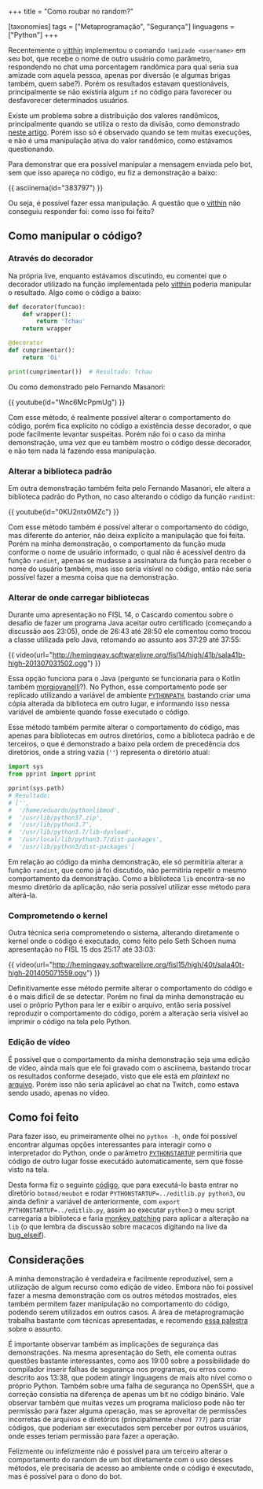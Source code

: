 +++
title = "Como roubar no random?"

[taxonomies]
tags = ["Metaprogramação", "Segurança"]
linguagens = ["Python"]
+++

Recentemente o [vitthin](https://www.twitch.tv/vitthin) implementou o comando `!amizade <username>` em seu bot, que recebe o nome de outro usuário como parâmetro, respondendo no chat uma porcentagem randômica para qual seria sua amizade com aquela pessoa, apenas por diversão (e algumas brigas também, quem sabe?). Porém os resultados estavam questionáveis, principalmente se não existiria algum `if` no código para favorecer ou desfavorecer determinados usuários.

Existe um problema sobre a distribuição dos valores randômicos, principalmente quando se utiliza o resto da divisão, como demonstrado [neste artigo](https://bitismyth.wordpress.com/2020/02/14/o-problema-da-solucao-ingenua-da-obtencao-de-valores-aleatorios/). Porém isso só é observado quando se tem muitas execuções, e não é uma manipulação ativa do valor randômico, como estávamos questionando.

Para demonstrar que era possível manipular a mensagem enviada pelo bot, sem que isso apareça no código, eu fiz a demonstração a baixo:

{{ asciinema(id="383797") }}

Ou seja, é possível fazer essa manipulação. A questão que o [vitthin](https://www.twitch.tv/vitthin) não conseguiu responder foi: como isso foi feito?

## Como manipular o código?

### Através do decorador

Na própria live, enquanto estávamos discutindo, eu comentei que o decorador utilizado na função implementada pelo [vitthin](https://www.twitch.tv/vitthin) poderia manipular o resultado. Algo como o código a baixo:

```python
def decorator(funcao):
    def wrapper():
        return 'Tchau'
    return wrapper

@decorator
def cumprimentar():
    return 'Oi'

print(cumprimentar())  # Resultado: Tchau
```

Ou como demonstrado pelo Fernando Masanori:

{{ youtube(id="Wnc6McPpmUg") }}

Com esse método, é realmente possível alterar o comportamento do código, porém fica explícito no código a existência desse decorador, o que pode facilmente levantar suspeitas. Porém não foi o caso da minha demonstração, uma vez que eu também mostro o código desse decorador, e não tem nada lá fazendo essa manipulação.

### Alterar a biblioteca padrão

Em outra demonstração também feita pelo Fernando Masanori, ele altera a biblioteca padrão do Python, no caso alterando o código da função `randint`:

{{ youtube(id="0KU2ntx0MZc") }}

Com esse método também é possível alterar o comportamento do código, mas diferente do anterior, não deixa explícito a manipulação que foi feita. Porém na minha demonstração, o comportamento da função muda conforme o nome de usuário informado, o qual não é acessível dentro da função `randint`, apenas se mudasse a assinatura da função para receber o nome do usuário também, mas isso seria visível no código, então não seria possível fazer a mesma coisa que na demonstração.

### Alterar de onde carregar bibliotecas

Durante uma apresentação no FISL 14, o Cascardo comentou sobre o desafio de fazer um programa Java aceitar outro certificado (começando a discussão aos 23:05), onde de 26:43 até 28:50 ele comentou como trocou a classe utilizada pelo Java, retomando ao assunto aos 37:29 até 37:55:

{{ video(url="http://hemingway.softwarelivre.org/fisl14/high/41b/sala41b-high-201307031502.ogg") }}

Essa opção funciona para o Java (pergunto se funcionaria para o Kotlin também [morgiovanelli](https://www.twitch.tv/morgiovanelli)?). No Python, esse comportamento pode ser replicado utilizando a variável de ambiente [`PYTHONPATH`](https://docs.python.org/3/using/cmdline.html?highlight=pythonpath#envvar-PYTHONPATH), bastando criar uma cópia alterada da biblioteca em outro lugar, e informando isso nessa variável de ambiente quando fosse executado o código.

Esse método também permite alterar o comportamento do código, mas apenas para bibliotecas em outros diretórios, como a biblioteca padrão e de terceiros, o que é demonstrado a baixo pela ordem de precedência dos diretórios, onde a string vazia (`''`) representa o diretório atual:

```python
import sys
from pprint import pprint

pprint(sys.path)
# Resultado:
# ['',
#  '/home/eduardo/pythonlibmod',
#  '/usr/lib/python37.zip',
#  '/usr/lib/python3.7',
#  '/usr/lib/python3.7/lib-dynload',
#  '/usr/local/lib/python3.7/dist-packages',
#  '/usr/lib/python3/dist-packages']
```

Em relação ao código da minha demonstração, ele só permitiria alterar a função `randint`, que como já foi discutido, não permitiria repetir o mesmo comportamento da demonstração. Como a biblioteca `lib` encontra-se no mesmo diretório da aplicação, não seria possível utilizar esse método para alterá-la.

### Comprometendo o kernel

Outra técnica seria comprometendo o sistema, alterando diretamente o kernel onde o código é executado, como feito pelo Seth Schoen numa apresentação no FISL 15 dos 25:17 até 33:03:

{{ video(url="http://hemingway.softwarelivre.org/fisl15/high/40t/sala40t-high-201405071559.ogv") }}

Definitivamente esse método permite alterar o comportamento do código e é o mais difícil de se detectar. Porém no final da minha demonstração eu usei o próprio Python para ler e exibir o arquivo, então seria possível reproduzir o comportamento do código, porém a alteração seria visível ao imprimir o código na tela pelo Python.

### Edição de vídeo

É possível que o comportamento da minha demonstração seja uma edição de vídeo, ainda mais que ele foi gravado com o asciinema, bastando trocar os resultados conforme desejado, visto que ele está em *plaintext* no [arquivo](https://asciinema.org/a/383797.cast?dl=1). Porém isso não seria aplicável ao chat na Twitch, como estava sendo usado, apenas no vídeo.

## Como foi feito

Para fazer isso, eu primeiramente olhei no `python -h`, onde foi possível encontrar algumas opções interessantes para interagir como o interpretador do Python, onde o parâmetro [`PYTHONSTARTUP`](https://docs.python.org/3/using/cmdline.html?highlight=pythonstartup#envvar-PYTHONSTARTUP) permitiria que código de outro lugar fosse executádo automaticamente, sem que fosse visto na tela.

Desta forma fiz o seguinte [código](codigo.tar.gz), que para executá-lo basta entrar no diretório `botmod/meubot` e rodar `PYTHONSTARTUP=../editlib.py python3`, ou ainda definir a variável de anteriormente, com `export PYTHONSTARTUP=../editlib.py`, assim ao executar `python3` o meu script carregaria a biblioteca e faria [monkey patching](https://pt.stackoverflow.com/questions/285190/o-que-%C3%A9-monkey-patch#305084) para aplicar a alteração na `lib` (o que lembra da discussão sobre macacos digitando na live da [bug_elseif](https://www.twitch.tv/bug_elseif)).

## Considerações

A minha demonstração é verdadeira e facilmente reproduzível, sem a utilização de algum recurso como edição de vídeo. Embora não foi possível fazer a mesma demonstração com os outros métodos mostrados, eles também permitem fazer manipulação no comportamento do código, podendo serem utilizados em outros casos. A área de metaprogramação trabalha bastante com técnicas apresentadas, e recomendo [essa palestra](http://hemingway.softwarelivre.org/fisl14/high/41d/sala41d-high-201307031001.ogg) sobre o assunto.

É importante observar também as implicações de segurança das demonstrações. Na mesma apresentação do Seth, ele comenta outras questões bastante interessantes, como aos 19:00 sobre a possibilidade do compilador inserir falhas de segurança nos programas, ou erros como descrito aos 13:38, que podem atingir linguagens de mais alto nível como o próprio Python. Também sobre uma falha de segurança no OpenSSH, que a correção consistia na diferença de apenas um bit no código binário. Vale observar também que muitas vezes um programa malicioso pode não ter permissão para fazer alguma operação, mas se aproveitar de permissões incorretas de arquivos e diretórios (principalmente `chmod 777`) para criar códigos, que poderiam ser executados sem perceber por outros usuários, onde esses teriam permissão para fazer a operação.

Felizmente ou infelizmente não é possível para um terceiro alterar o comportamento do random de um bot diretamente com o uso desses métodos, ele precisaria de acesso ao ambiente onde o código é executado, mas é possível para o dono do bot.
